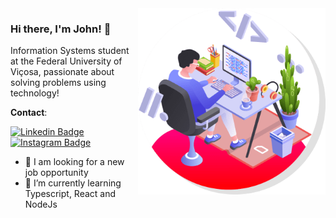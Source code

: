 <img align="right" src="https://github.com/jhonathadev/jhonathadev/blob/main/imgs/illustration.png" width="300"/>


### Hi there, I'm John! 👋

Information Systems student at the Federal University of Viçosa, passionate about solving problems using technology!

**Contact**:

[![Linkedin Badge](https://img.shields.io/badge/-LinkedIn-blue?style=for-the-badge&logo=Linkedin&logoColor=white&link=https://www.linkedin.com/in/jhonathacordeiro/)](https://www.linkedin.com/in/jhonathacordeiro/)
[![Instagram Badge](https://img.shields.io/badge/instagram-%23E4405F.svg?&style=for-the-badge&logo=instagram&logoColor=white)](https://www.instagram.com/johnscriptt/)

- 🔭 I am looking for a new job opportunity
- 🌱 I’m currently learning Typescript, React and NodeJs


<!--
[![Gmail Badge](https://img.shields.io/badge/gmail-D14836?&style=for-the-badge&logo=gmail&logoColor=white)](mailto:jhonatha.gomes@ufv.com)

[![Facebook Badge](https://img.shields.io/badge/facebook-%231877F2.svg?&style=for-the-badge&logo=facebook&logoColor=white)](https://fb.com/jhonathahandz)
[![Twitch Badge](https://img.shields.io/badge/-Twitch-purple?style=for-the-badge&logo=twitch&logoColor=white&link=https://www.twitch.com/jhonscriptt/)](https://www.twitch.com/jhonscriptt/)


**Skills**:

[![Anurag's GitHub stats](https://github-readme-stats.vercel.app/api?username=jhonathadev&theme=dark&show_icons=true)](https://github.com/anuraghazra/github-readme-stats)

[![Top Langs](https://github-readme-stats.vercel.app/api/top-langs/?username=jhonathadev&layout=demo)](https://github.com/anuraghazra/github-readme-stats)


**jhonathadev/jhonathadev** is a ✨ _special_ ✨ repository because its `README.md` (this file) appears on your GitHub profile.

Here are some ideas to get you started:

- 👯 I’m looking to collaborate on ...
- 🤔 I’m looking for help with ...
- 💬 Ask me about ...
- 📫 How to reach me: ...
- 😄 Pronouns: ...
- ⚡ Fun fact: ....
-->
